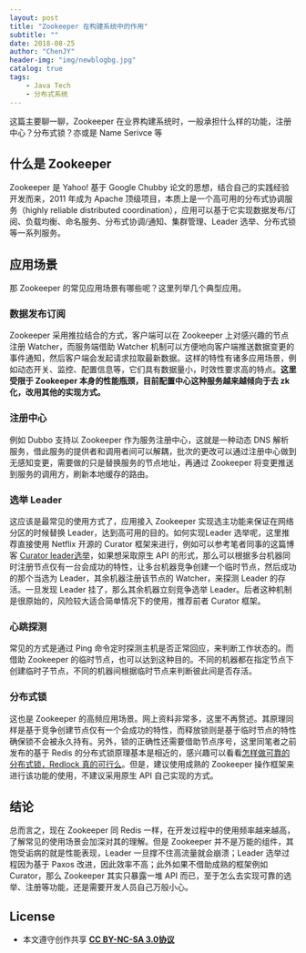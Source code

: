 ```yaml
---
layout: post
title: "Zookeeper 在构建系统中的作用"
subtitle: ""
date: 2018-08-25
author: "ChenJY"
header-img: "img/newblogbg.jpg"
catalog: true
tags: 
    - Java Tech
    - 分布式系统
---
```


这篇主要聊一聊，Zookeeper 在业界构建系统时，一般承担什么样的功能，注册中心？分布式锁？亦或是 Name Serivce 等

## 什么是 Zookeeper 
Zookeeper 是 Yahoo! 基于 Google Chubby 论文的思想，结合自己的实践经验开发而来，2011 年成为 Apache 顶级项目，本质上是一个高可用的分布式协调服务（highly reliable distributed coordination），应用可以基于它实现数据发布/订阅、负载均衡、命名服务、分布式协调/通知、集群管理、Leader 选举、分布式锁等一系列服务。

## 应用场景
那 Zookeeper 的常见应用场景有哪些呢？这里列举几个典型应用。

### 数据发布订阅
Zookeeper 采用推拉结合的方式，客户端可以在 Zookeeper 上对感兴趣的节点注册 Watcher，而服务端借助 Watcher 机制可以方便地向客户端推送数据变更的事件通知，然后客户端会发起请求拉取最新数据。这样的特性有诸多应用场景，例如动态开关、监控、配置信息等，它们具有数据量小，时效性要求高的特点。**这里受限于 Zookeeper 本身的性能瓶颈，目前配置中心这种服务越来越倾向于去 zk 化，改用其他的实现方式。**

### 注册中心
例如 Dubbo 支持以 Zookeeper 作为服务注册中心，这就是一种动态 DNS 解析服务，借此服务的提供者和调用者间可以解耦，批次的更改可以通过注册中心做到无感知变更，需要做的只是替换服务的节点地址，再通过 Zookeeper 将变更推送到服务的调用方，刷新本地缓存的路由。

### 选举 Leader
这应该是最常见的使用方式了，应用接入 Zookeeper 实现选主功能来保证在网络分区的时候替换 Leader，达到高可用的目的。如何实现Leader 选举呢，这里推荐直接使用 Netflix 开源的 Curator 框架来进行，例如可以参考笔者同事的这篇博客 [Curator leader选举](http://yeming.me/2018/08/24/curatorLeader/)，如果想采取原生 API 的形式，那么可以根据多台机器同时注册节点仅有一台会成功的特性，让多台机器竞争创建一个临时节点，然后成功的那个当选为 Leader，其余机器注册该节点的 Watcher，来探测 Leader 的存活。一旦发现 Leader 挂了，那么其余机器立刻竞争选举 Leader。后者这种机制是很原始的，风险较大适合简单情况下的使用，推荐前者 Curator 框架。

### 心跳探测
常见的方式是通过 Ping 命令定时探测主机是否正常回应，来判断工作状态的。而借助 Zookeeper 的临时节点，也可以达到这种目的。不同的机器都在指定节点下创建临时子节点，不同的机器间根据临时节点来判断彼此间是否存活。

### 分布式锁
这也是 Zookeeper 的高频应用场景。网上资料非常多，这里不再赘述。其原理同样是基于竞争创建节点仅有一个会成功的特性，而释放锁则是基于临时节点的特性确保锁不会被永久持有。另外，锁的正确性还需要借助节点序号，这里同笔者之前发布的基于 Redis 的分布式锁原理基本是相近的，感兴趣可以看看[怎样做可靠的分布式锁，Redlock 真的可行么](https://chenjiayang.me/2018/08/05/how-to-do-distributed-lock/)。但是，建议使用成熟的 Zookeeper 操作框架来进行该功能的使用，不建议采用原生 API 自己实现的方式。

## 结论
总而言之，现在 Zookeeper 同 Redis 一样，在开发过程中的使用频率越来越高，了解常见的使用场景会加深对其的理解。但是 Zookeeper 并不是万能的组件，其饱受诟病的就是性能表现，Leader 一旦撑不住高流量就会崩溃；Leader 选举过程因为基于 Paxos 改进，因此效率不高；此外如果不借助成熟的框架例如 Curator，那么 Zookeeper 其实只暴露一堆 API 而已，至于怎么去实现可靠的选举、注册等功能，还是需要开发人员自己万般小心。

## License
* 本文遵守创作共享 <a href="https://creativecommons.org/licenses/by-nc-sa/3.0/cn/" target="_blank"><b>CC BY-NC-SA 3.0协议</b></a>


